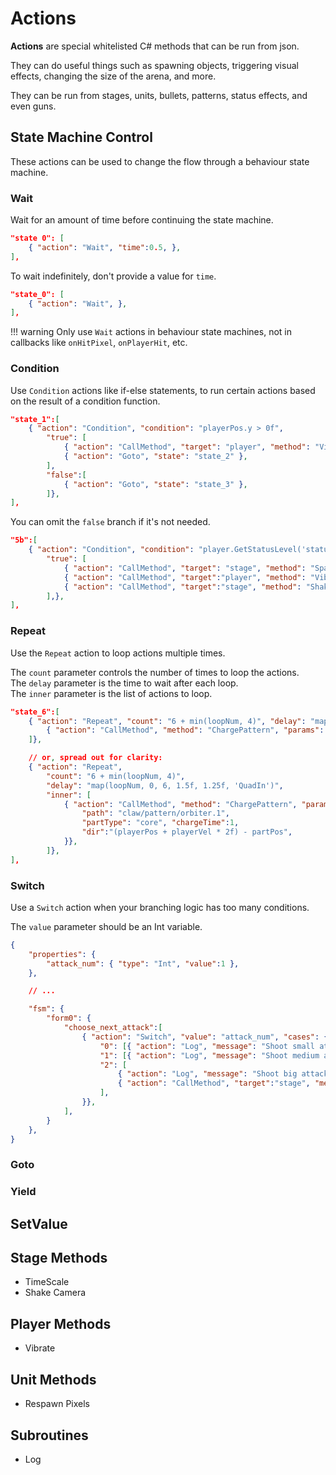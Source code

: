 # Actions

**Actions** are special whitelisted C# methods that can be run from json. 

They can do useful things such as spawning objects, triggering visual effects, changing the size of the arena, and more.

They can be run from stages, units, bullets, patterns, status effects, and even guns.

## State Machine Control

These actions can be used to change the flow through a behaviour state machine.

### Wait

Wait for an amount of time before continuing the state machine.

```json
"state 0": [
	{ "action": "Wait", "time":0.5, },	
],

```

To wait indefinitely, don't provide a value for `time`.

```json
"state_0": [
	{ "action": "Wait", },	
],
```

!!! warning
	Only use `Wait` actions in behaviour state machines, not in callbacks like `onHitPixel`, `onPlayerHit`, etc.

### Condition

Use `Condition` actions like if-else statements, to run certain actions based on the result of a condition function.

```json
"state_1":[
	{ "action": "Condition", "condition": "playerPos.y > 0f",
	    "true": [
	    	{ "action": "CallMethod", "target": "player", "method": "Vibrate", "params": { "strength": 1.5, "time": 0.25, }},
	        { "action": "Goto", "state": "state_2" },
	    ],
		"false":[
			{ "action": "Goto", "state": "state_3" },
		]},
],
```

You can omit the `false` branch if it's not needed.

```json
"5b":[
	{ "action": "Condition", "condition": "player.GetStatusLevel('status/passive/shield') > 0",
	    "true": [
	        { "action": "CallMethod", "target": "stage", "method": "SpawnPattern", "params": { "path": "octopus/pattern/bubbleGrid.1", }},
	        { "action": "CallMethod", "target":"player", "method": "Vibrate", "params": { "strength":0.1, "time":1, }},
	        { "action": "CallMethod", "target":"stage", "method": "ShakeCamera", "params": { "strength":0.25, "time":0.1, }},
	    ],},
],
```

### Repeat

Use the `Repeat` action to loop actions multiple times.

The `count` parameter controls the number of times to loop the actions.<br>
The `delay` parameter is the time to wait after each loop.<br>
The `inner` parameter is the list of actions to loop.<br>

```json
"state_6":[
	{ "action": "Repeat", "count": "6 + min(loopNum, 4)", "delay": "map(loopNum, 0, 6, 1.5f, 1.25f, 'QuadIn')", "inner": [
	    { "action": "CallMethod", "method": "ChargePattern", "params": { "path": "claw/pattern/orbiter.1", "partType": "core", "chargeTime":1, "dir":"(playerPos + playerVel * 2f) - partPos", }},
	]},

	// or, spread out for clarity:
	{ "action": "Repeat", 
		"count": "6 + min(loopNum, 4)", 
		"delay": "map(loopNum, 0, 6, 1.5f, 1.25f, 'QuadIn')", 
		"inner": [
	    	{ "action": "CallMethod", "method": "ChargePattern", "params": { 
	    		"path": "claw/pattern/orbiter.1", 
	    		"partType": "core", "chargeTime":1, 
	    		"dir":"(playerPos + playerVel * 2f) - partPos", 
	    	}},
		]},
],
```

### Switch

Use a `Switch` action when your branching logic has too many conditions.

The `value` parameter should be an Int variable.

```json
{
	"properties": {
		"attack_num": { "type": "Int", "value":1 },
	},

	// ...

	"fsm": {
		"form0": {
			"choose_next_attack":[
				{ "action": "Switch", "value": "attack_num", "cases": {
				    "0": [{ "action": "Log", "message": "Shoot small attack!", },],
				    "1": [{ "action": "Log", "message": "Shoot medium attack!!", },],
				    "2": [
				    	{ "action": "Log", "message": "Shoot big attack!!!", },
				    	{ "action": "CallMethod", "target":"stage", "method": "PlaySfx", "params": { "sfxType":"BombExplode", "pos":"unitPos", }},                
				    ],
				}},
			],
		}
	},
}
```
### Goto

### Yield

## SetValue

## Stage Methods

- TimeScale
- Shake Camera

## Player Methods

- Vibrate

## Unit Methods

- Respawn Pixels

## Subroutines

- Log

